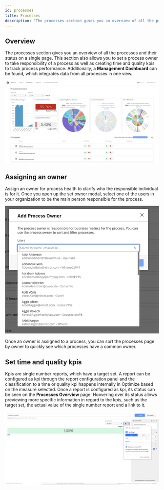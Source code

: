 ```yaml
---
id: processes
title: Processes
description: "The processes section gives you an overview of all the processes and their status on a single page."
---
```


## Overview

The processes section gives you an overview of all the processes and their status on a single page.
This section also allows you to set a process owner to take responsibility of a process as well as creating time and quality kpis to track process performance. Additionally, a **Management Dashboard** can be found, which integrates data from all processes in one view.

![Processes page](./img/processOverview.png)

## Assigning an owner

Assign an owner for process health to clarify who the responsible individual is for it. Once you open up the set owner modal, select one of the users in your organization to be the main person responsible for the process.

![Set Owner](./img/set-owner.png)

Once an owner is assigned to a process, you can sort the processes page by owner to quickly see which processes have a common owner.

## Set time and quality kpis

Kpis are single number reports, which have a target set. A report can be configured as kpi through the report configuration panel and the classification to a time or quality kpi happens internally in Optimize based on the measure selected.
Once a report is configured as kpi, its status can be seen on the **Processes Overview** page. Hoovering over its status allows previewing more specific information in regard to the kpis, such as the target set, the actual value of the single number report and a link to it.

![Set time and quality kpis](./img/kpiConfiguration.png)
